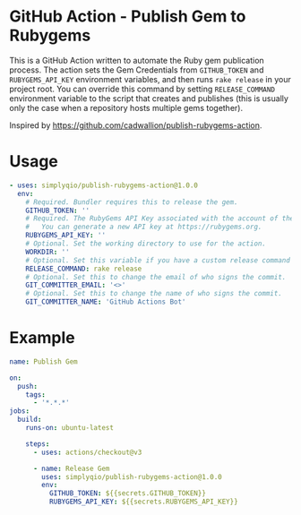 # GitHub Action - Publish Gem to Rubygems

This is a GitHub Action written to automate the Ruby gem publication process. The action sets the Gem Credentials from `GITHUB_TOKEN` and `RUBYGEMS_API_KEY` environment variables, and then runs `rake release` in your project root. You can override this command by setting `RELEASE_COMMAND` environment variable to the script that creates and publishes (this is usually only the case when a repository hosts multiple gems together).

Inspired by https://github.com/cadwallion/publish-rubygems-action.

# Usage

```yaml
- uses: simplyqio/publish-rubygems-action@1.0.0
  env:
    # Required. Bundler requires this to release the gem.
    GITHUB_TOKEN: ''
    # Required. The RubyGems API Key associated with the account of the gem you wish to publish.
    #   You can generate a new API key at https://rubygems.org.
    RUBYGEMS_API_KEY: ''
    # Optional. Set the working directory to use for the action.
    WORKDIR: ''
    # Optional. Set this variable if you have a custom release command to be invoked.
    RELEASE_COMMAND: rake release
    # Optional. Set this to change the email of who signs the commit.
    GIT_COMMITTER_EMAIL: '<>'
    # Optional. Set this to change the name of who signs the commit.
    GIT_COMMITTER_NAME: 'GitHub Actions Bot'
```

# Example

```yml
name: Publish Gem

on:
  push:
    tags:
      - '*.*.*'
jobs:
  build:
    runs-on: ubuntu-latest

    steps:
      - uses: actions/checkout@v3

      - name: Release Gem
        uses: simplyqio/publish-rubygems-action@1.0.0
        env:
          GITHUB_TOKEN: ${{secrets.GITHUB_TOKEN}}
          RUBYGEMS_API_KEY: ${{secrets.RUBYGEMS_API_KEY}}
```
